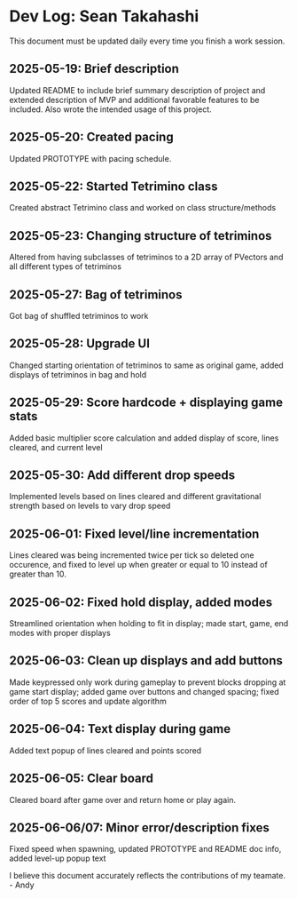 # Dev Log: Sean Takahashi

This document must be updated daily every time you finish a work session.

## 2025-05-19: Brief description

Updated README to include brief summary description of project and extended description of MVP and additional favorable features to be included. Also wrote the intended usage of this project.

## 2025-05-20: Created pacing

Updated PROTOTYPE with pacing schedule. 

## 2025-05-22: Started Tetrimino class

Created abstract Tetrimino class and worked on class structure/methods

## 2025-05-23: Changing structure of tetriminos

Altered from having subclasses of tetriminos to a 2D array of PVectors and all different types of tetriminos

## 2025-05-27: Bag of tetriminos

Got bag of shuffled tetriminos to work

## 2025-05-28: Upgrade UI

Changed starting orientation of tetriminos to same as original game, added displays of tetriminos in bag and hold


## 2025-05-29: Score hardcode + displaying game stats

Added basic multiplier score calculation and added display of score, lines cleared, and current level


## 2025-05-30: Add different drop speeds

Implemented levels based on lines cleared and different gravitational strength based on levels to vary drop speed


## 2025-06-01: Fixed level/line incrementation

Lines cleared was being incremented twice per tick so deleted one occurence, and fixed to level up when greater or equal to 10 instead of greater than 10.


## 2025-06-02: Fixed hold display, added modes

Streamlined orientation when holding to fit in display; made start, game, end modes with proper displays


## 2025-06-03: Clean up displays and add buttons

Made keypressed only work during gameplay to prevent blocks dropping at game start display; added game over buttons and changed spacing; fixed order of top 5 scores and update algorithm


## 2025-06-04: Text display during game

Added text popup of lines cleared and points scored


## 2025-06-05: Clear board

Cleared board after game over and return home or play again.

## 2025-06-06/07: Minor error/description fixes

Fixed speed when spawning, updated PROTOTYPE and README doc info, added level-up popup text



I believe this document accurately reflects the contributions of my teamate. - Andy